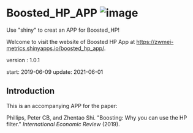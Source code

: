 # Boosted_HP_APP ![image](https://github.com/chenyang45/Boosted_HP_APP/blob/master/www/shiny.PNG)   
Use "shiny" to creat an APP for Boosted_HP!

Welcome to visit the website of Boosted HP App at https://zwmei-metrics.shinyapps.io/boosted_hp_app/.

version : 1.0.1

start: 2019-06-09 
update: 2021-06-01


## Introduction

This is an accompanying APP for the paper:

Phillips, Peter CB, and Zhentao Shi. "Boosting: Why you can use the HP filter." *International Economic Review* (2019).
